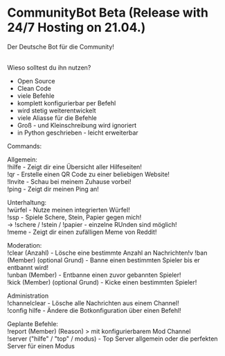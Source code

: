 # CommunityBot Beta (Release with 24/7 Hosting on 21.04.)

Der Deutsche Bot für die Community!<br/> <br/>

Wieso solltest du ihn nutzen?<br/>
+ Open Source<br/>
+ Clean Code<br/>
+ viele Befehle<br/>
+ komplett konfigurierbar per Befehl<br/>
+ wird stetig weiterentwickelt<br/>
+ viele Aliasse für die Befehle<br/>
+ Groß - und Kleinschreibung wird ignoriert <br/>
+ in Python geschrieben - leicht erweiterbar<br/>

Commands:<br/>

Allgemein:<br/>
!hilfe - Zeigt dir eine Übersicht aller Hilfeseiten!<br/>
!qr - Erstelle einen QR Code zu einer beliebigen Website!<br/>
!Invite - Schau bei meinem Zuhause vorbei!<br/>
!ping - Zeigt dir meinen Ping an!<br/>

Unterhaltung:<br/>
!würfel - Nutze meinen integrierten Würfel!<br/>
!ssp - Spiele Schere, Stein, Papier gegen mich!<br/>
  -> !schere / !stein / !papier - einzelne RUnden sind möglich!<br/>
!meme - Zeigt dir einen zufälligen Meme von Reddit!<br/>

Moderation:<br/>
!clear (Anzahl) - Lösche eine bestimmte Anzahl an Nachrichten!v
!ban (Member) (optional Grund) - Banne einen bestimmten Spieler bis er entbannt wird!<br/>
!unban (Member) - Entbanne einen zuvor gebannten Spieler!<br/>
!kick (Member) (optional Grund) - Kicke einen bestimmten Spieler!<br/>

Administration<br/>
!channelclear - Lösche alle Nachrichten aus einem Channel!<br/>
!config hilfe - Ändere die Botkonfiguration über einen Befehl!<br/>

Geplante Befehle:<br/>
!report (Member) (Reason) > mit konfigurierbarem Mod Channel<br/>
!server ("hilfe" / "top" / modus) - Top Server allgemein oder die perfekten Server für einen Modus<br/>
